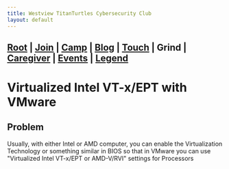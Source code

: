 ```yaml
---
title: Westview TitanTurtles Cybersecurity Club
layout: default
---
```


## [Root](./index.html) | [Join](./apply.html) | [Camp](./cybercamp.html) | [Blog](./blog.html) | [Touch](./contacts.html) | **Grind** | [Caregiver](./techcg.html) | [Events](./events.html) | [Legend](./legend.html)

# Virtualized Intel VT-x/EPT with VMware

## Problem

Usually, with either Intel or AMD computer, you can enable the Virtualization Technology or something similar in BIOS so that in VMware you can use "Virtualized Intel VT-x/EPT or AMD-V/RVI" settings for Processors


